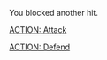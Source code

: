 You blocked another hit.

[ACTION: Attack](../act2/attack2.md) 

[ACTION: Defend](../act2/guard2.md) 